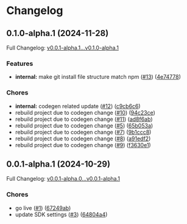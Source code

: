 # Changelog

## 0.1.0-alpha.1 (2024-11-28)

Full Changelog: [v0.0.1-alpha.1...v0.1.0-alpha.1](https://github.com/hiteshchoudhary/freeapi-nodesdk/compare/v0.0.1-alpha.1...v0.1.0-alpha.1)

### Features

* **internal:** make git install file structure match npm ([#13](https://github.com/hiteshchoudhary/freeapi-nodesdk/issues/13)) ([4e74778](https://github.com/hiteshchoudhary/freeapi-nodesdk/commit/4e74778c22418f377b7b82fbc5886c2a63225c16))


### Chores

* **internal:** codegen related update ([#12](https://github.com/hiteshchoudhary/freeapi-nodesdk/issues/12)) ([c9cb6c6](https://github.com/hiteshchoudhary/freeapi-nodesdk/commit/c9cb6c6055176dec21885a7412eca508edceb119))
* rebuild project due to codegen change ([#10](https://github.com/hiteshchoudhary/freeapi-nodesdk/issues/10)) ([94c23ce](https://github.com/hiteshchoudhary/freeapi-nodesdk/commit/94c23cea24ebbd64d6e336b79c39ca111d77cea2))
* rebuild project due to codegen change ([#11](https://github.com/hiteshchoudhary/freeapi-nodesdk/issues/11)) ([ad8f6ab](https://github.com/hiteshchoudhary/freeapi-nodesdk/commit/ad8f6ab8db24eedc7bb7442a7c1d4cc2b146ba55))
* rebuild project due to codegen change ([#5](https://github.com/hiteshchoudhary/freeapi-nodesdk/issues/5)) ([65b053a](https://github.com/hiteshchoudhary/freeapi-nodesdk/commit/65b053a0e0abb4406d6021a2bd9b884ecd6a874b))
* rebuild project due to codegen change ([#7](https://github.com/hiteshchoudhary/freeapi-nodesdk/issues/7)) ([9b1ccc8](https://github.com/hiteshchoudhary/freeapi-nodesdk/commit/9b1ccc83cfaa7534705d4209ac5c97db6b929562))
* rebuild project due to codegen change ([#8](https://github.com/hiteshchoudhary/freeapi-nodesdk/issues/8)) ([a91edf2](https://github.com/hiteshchoudhary/freeapi-nodesdk/commit/a91edf2918df7929155ce6bcec6401167a30229d))
* rebuild project due to codegen change ([#9](https://github.com/hiteshchoudhary/freeapi-nodesdk/issues/9)) ([f3630e1](https://github.com/hiteshchoudhary/freeapi-nodesdk/commit/f3630e132f562ffd74404a0f411bb66328bab536))

## 0.0.1-alpha.1 (2024-10-29)

Full Changelog: [v0.0.1-alpha.0...v0.0.1-alpha.1](https://github.com/hiteshchoudhary/freeapi-nodesdk/compare/v0.0.1-alpha.0...v0.0.1-alpha.1)

### Chores

* go live ([#1](https://github.com/hiteshchoudhary/freeapi-nodesdk/issues/1)) ([67249ab](https://github.com/hiteshchoudhary/freeapi-nodesdk/commit/67249abb58a775e9cb79b04881b46aee95cb66b0))
* update SDK settings ([#3](https://github.com/hiteshchoudhary/freeapi-nodesdk/issues/3)) ([64804a4](https://github.com/hiteshchoudhary/freeapi-nodesdk/commit/64804a4c4bdd8d6dce55fa595b662ff249df7e66))
